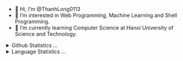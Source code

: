 - 👋 Hi, I’m @ThanhLong0113
- 👀 I’m interested in Web Programming, Machine Learning and Shell Programming.
- 🌱 I’m currently learning Computer Science at Hanoi University of Science and Technology.

<!--START_SECTION:waka-->
<!--END_SECTION:waka-->

<details>
  <summary>Github Statistics ...</summary>
  <p align="center">
    <img src="https://github-readme-stats.vercel.app/api?username=longlt&showicon=true&theme=onedark"/>
  </p>
</details>
<details>
  <summary>Language Statistics ...</summary><br/>
  <p align="center">
    <img src="https://github-readme-stats.vercel.app/api/top-langs/?username=longlt&layout=compact&hide_progress=false"/>
  </p>
</details>

<!-- <figure><embed src="https://wakatime.com/share/@76696a60-06d9-42d7-b84c-180fa6532c7a/5806f04b-b5e9-48cf-aab1-ddb7c6aae8d8.svg"></embed></figure>

<figure><embed src="https://wakatime.com/share/@76696a60-06d9-42d7-b84c-180fa6532c7a/40e5feaa-a7fd-4673-9349-420b298cd1d0.svg"></embed></figure>

<figure><embed src="https://wakatime.com/share/@76696a60-06d9-42d7-b84c-180fa6532c7a/113d2e9a-1203-45a0-8e85-6d4cd03a1cb7.svg"></embed></figure> -->


